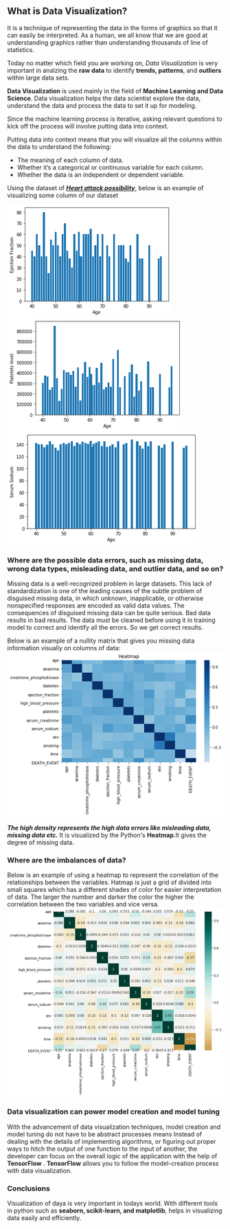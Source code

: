 ## What is Data Visualization?

It is a technique of representing the data in the forms of graphics so that it can easily be interpreted.
As a human, we all know that we are good at understanding graphics rather than understanding thousands of line of statistics.

Today no matter which field you are working on, *Data Visualization* is very important in analzing the **raw data** to identify **trends, patterns**, and **outliers** within large data sets. 

**Data Visualization** is used mainly in the field of **Machine Learning and Data Science**.
Data visualization helps the data scientist explore the data, understand the data and process the data to set it up for modeling.

Since the machine learning process is iterative, asking relevant questions to kick off the process will involve putting data into context.

Putting data into context means that you will visualize all the columns within the data to understand the following:
* The meaning of each column of data.
* Whether it’s a categorical or continuous variable for each column.
* Whether the data is an independent or dependent variable.

Using the dataset of [***Heart attack possibility***](https://github.com/Avikr76/Open-contributions/blob/master/extras/heart_failure_clinical_records_dataset.csv), below is an example of visualizing some column of our dataset
 
![datasets1](extras/img1.png)
![datasets2](extras/img2.png)
![datasets3](extras/img3.png)

### Where are the possible data errors, such as missing data, wrong data types, misleading data, and outlier data, and so on?

Missing data is a well-recognized problem in large datasets. This lack of standardization is one of the leading causes of the subtle problem of disguised missing data, in which unknown, inapplicable, or otherwise nonspecified responses are encoded as valid data values. The consequences of disguised missing data can be quite serious. Bad data results in bad results.
The data must be cleaned before using it in training model to correct and identify all the errors. So we get correct results.

Below is an example of a nullity matrix that gives you missing data information visually on columns of data:
![Heatmap](extras/img4.png)

***The high density represents the high data errors like misleading data, missing data etc.***
It is visualized by the Python's **Heatmap**.It gives the degree of missing data.

###	Where are the imbalances of data?
Below is an example of using a heatmap to represent the correlation of the relationships between the variables.
Hatmap is just  a grid of divided into small squares which has a different shades of color for easier interpretation of data.
The larger the number and darker the color the higher the correlation between the two variables and vice versa.
![Heatmap](extras/img5.png)

### Data visualization can power model creation and model tuning

With the advancement of data visualization techniques, model creation and model tuning do not have to be abstract processes means  Instead of dealing with the details of implementing algorithms, or figuring out proper ways to hitch the output of one function to the input of another, the developer can focus on the overall logic of the application with the help of **TensorFlow** . 
**TensorFlow** allows you to follow the model-creation process with data visualization.
### Conclusions
Visualization of daya is very important in todays world. With different tools in python such as **seaborn, scikit-learn, and matplotlib**, helps in visualizing data easily and efficiently.

